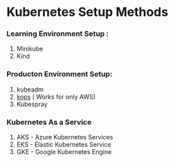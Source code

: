 # Kubernetes Setup Methods


### Learning Environment Setup :
1. Minikube
1. Kind

### Producton Environment Setup:

1. kubeadm
1. [kops](./install_kubernetes_cluster_on_aws_use_kops.md) ( Works for only AWS)
1. Kubespray


### Kubernetes As a Service

1. AKS - Azure Kubernetes Services
1. EKS - Elastic Kubernetes Service
1. GKE - Google Kubernetes Engine
